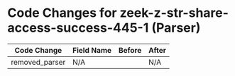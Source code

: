 # Code Changes for zeek-z-str-share-access-success-445-1 (Parser)

| Code Change | Field Name | Before | After |
|-------------|------------|--------|-------|
| removed_parser | N/A |  | N/A |